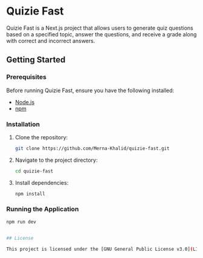 # Quizie Fast

Quizie Fast is a Next.js project that allows users to generate quiz questions based on a specified topic, answer the questions, and receive a grade along with correct and incorrect answers.

## Getting Started

### Prerequisites

Before running Quizie Fast, ensure you have the following installed:

- [Node.js](https://nodejs.org/)
- [npm](https://www.npmjs.com/)


### Installation

1. Clone the repository:

   ```bash
   git clone https://github.com/Merna-Khalid/quizie-fast.git


2. Navigate to the project directory:

   ```bash
   cd quizie-fast

3. Install dependencies:

   ```bash
   npm install 


### Running the Application

   ```bash
   npm run dev


## License

This project is licensed under the [GNU General Public License v3.0](LICENSE).

